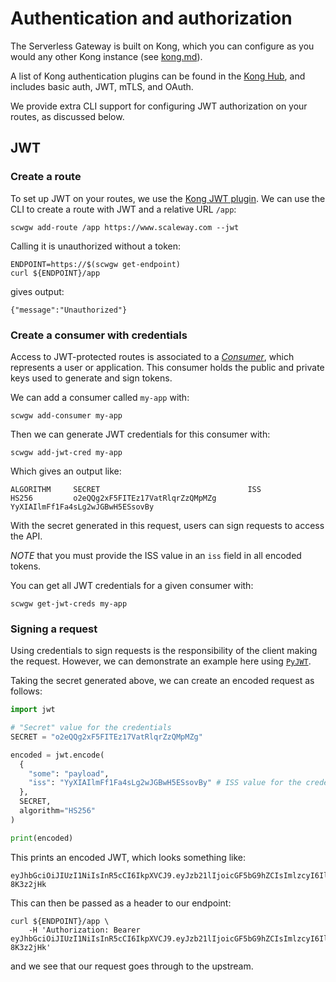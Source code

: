 # Authentication and authorization

The Serverless Gateway is built on Kong, which you can configure as you would any other Kong instance (see [kong.md](kong.md)).

A list of Kong authentication plugins can be found in the [Kong Hub](https://docs.konghq.com/hub/?category=authentication), and includes basic auth, JWT, mTLS, and OAuth.

We provide extra CLI support for configuring JWT authorization on your routes, as discussed below.

## JWT

### Create a route

To set up JWT on your routes, we use the [Kong JWT plugin](https://docs.konghq.com/hub/kong-inc/jwt/). We can use the CLI to create a route with JWT and a relative URL `/app`:

```shell
scwgw add-route /app https://www.scaleway.com --jwt
```

Calling it is unauthorized without a token:

```shell
ENDPOINT=https://$(scwgw get-endpoint)
curl ${ENDPOINT}/app
```

gives output:

```
{"message":"Unauthorized"}
```

### Create a consumer with credentials

Access to JWT-protected routes is associated to a [_Consumer_](https://docs.konghq.com/gateway/latest/admin-api/#consumer-object), which represents a user or application. This consumer holds the public and private keys used to generate and sign tokens.

We can add a consumer called `my-app` with:

```shell
scwgw add-consumer my-app
```

Then we can generate JWT credentials for this consumer with:

```shell
scwgw add-jwt-cred my-app
```

Which gives an output like:

```shell
ALGORITHM     SECRET                                 ISS
HS256         o2eQQg2xF5FITEz17VatRlqrZzQMpMZg       YyXIAIlmFf1Fa4sLg2wJGBwH5ESsovBy
```

With the secret generated in this request, users can sign requests to access the API.

*NOTE* that you must provide the ISS value in an `iss` field in all encoded tokens.

You can get all JWT credentials for a given consumer with:

```shell
scwgw get-jwt-creds my-app
```

### Signing a request

Using credentials to sign requests is the responsibility of the client making the request. However, we can demonstrate an example here using [`PyJWT`](https://github.com/jpadilla/pyjwt).

Taking the secret generated above, we can create an encoded request as follows:

```python
import jwt

# "Secret" value for the credentials
SECRET = "o2eQQg2xF5FITEz17VatRlqrZzQMpMZg"

encoded = jwt.encode(
  {
    "some": "payload",
    "iss": "YyXIAIlmFf1Fa4sLg2wJGBwH5ESsovBy" # ISS value for the credentials
  },
  SECRET,
  algorithm="HS256"
)

print(encoded)
```

This prints an encoded JWT, which looks something like:

```
eyJhbGciOiJIUzI1NiIsInR5cCI6IkpXVCJ9.eyJzb21lIjoicGF5bG9hZCIsImlzcyI6Ill5WElBSWxtRmYxRmE0c0xnMndKR0J3SDVFU3NvdkJ5In0.lkxltveJ2ZQjrdQ7D41UWknNgKCAEfeaqO-8K3z2jHk
```

This can then be passed as a header to our endpoint:

```
curl ${ENDPOINT}/app \
    -H 'Authorization: Bearer eyJhbGciOiJIUzI1NiIsInR5cCI6IkpXVCJ9.eyJzb21lIjoicGF5bG9hZCIsImlzcyI6Ill5WElBSWxtRmYxRmE0c0xnMndKR0J3SDVFU3NvdkJ5In0.lkxltveJ2ZQjrdQ7D41UWknNgKCAEfeaqO-8K3z2jHk'
```

and we see that our request goes through to the upstream.

